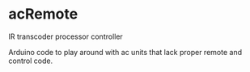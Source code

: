 # acRemote
IR transcoder processor controller 

Arduino code to play around with ac units that lack proper remote and control code.
